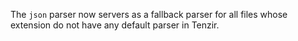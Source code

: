 The `json` parser now servers as a fallback parser for all files whose
extension do not have any default parser in Tenzir.
